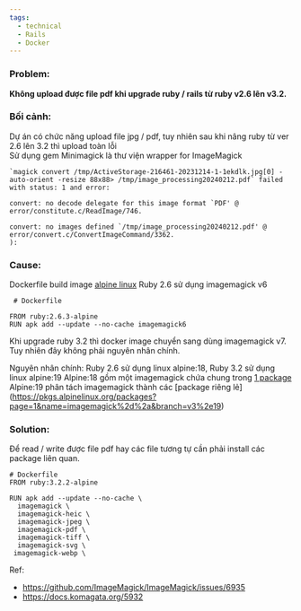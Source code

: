 ```yaml
---
tags:
  - technical
  - Rails
  - Docker
---
```

### Problem: 
**Không upload được file pdf khi upgrade ruby / rails từ ruby v2.6 lên v3.2.**
### Bối cảnh: 
Dự án có chức năng upload file jpg / pdf, tuy nhiên sau khi nâng ruby từ ver 2.6 lên 3.2 thì upload toàn lỗi  
Sử dụng gem Minimagick là thư viện wrapper for ImageMagick

```
`magick convert /tmp/ActiveStorage-216461-20231214-1-1ekdlk.jpg[0] -auto-orient -resize 88x88> /tmp/image_processing20240212.pdf` failed with status: 1 and error:

convert: no decode delegate for this image format `PDF' @ error/constitute.c/ReadImage/746.

convert: no images defined `/tmp/image_processing20240212.pdf' @ error/convert.c/ConvertImageCommand/3362.
):
```

### Cause:
 Dockerfile build image [alpine linux](https://www.alpinelinux.org/)
 Ruby 2.6 sử dụng imagemagick v6
```
 # Dockerfile

FROM ruby:2.6.3-alpine
RUN apk add --update --no-cache imagemagick6
```

 Khi upgrade ruby 3.2 thì docker image chuyển sang dùng imagemagick v7. Tuy nhiên đây không phải nguyên nhân chính.

Nguyên nhân chính:
 Ruby 2.6 sử dụng linux alpine:18, Ruby 3.2 sử dụng linux alpine:19
 Alpine:18 gồm một imagemagick chứa chung trong [1 package](https://pkgs.alpinelinux.org/packages?name=imagemagick-*&branch=v3.18&repo=&arch=&maintainer=) 
 Alpine:19 phân tách imagemagick thành các [package riêng lẻ] (https://pkgs.alpinelinux.org/packages?page=1&name=imagemagick%2d%2a&branch=v3%2e19) 

### Solution:
Để read / write được file pdf hay các file tương tự cần phải install các package liên quan.

```
# Dockerfile
FROM ruby:3.2.2-alpine

RUN apk add --update --no-cache \
  imagemagick \
  imagemagick-heic \
  imagemagick-jpeg \
  imagemagick-pdf \
  imagemagick-tiff \
  imagemagick-svg \
 imagemagick-webp \
```


Ref:
- https://github.com/ImageMagick/ImageMagick/issues/6935
- https://docs.komagata.org/5932
